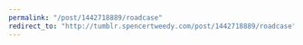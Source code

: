 ```yaml
---
permalink: "/post/1442718889/roadcase"
redirect_to: "http://tumblr.spencertweedy.com/post/1442718889/roadcase"
---
```


